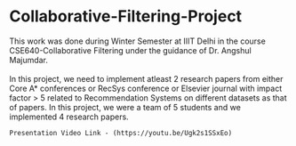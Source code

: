 # Collaborative-Filtering-Project
This work was done during Winter Semester at IIIT Delhi in the course CSE640-Collaborative Filtering under the guidance of Dr. 
Angshul Majumdar. 
<br />
<br />
In this project, we need to implement atleast 2 research papers from either Core A* conferences or RecSys conference or Elsevier journal with impact factor > 5 related to Recommendation Systems on different datasets as that of papers. In this project, we were a team of 5 students and we implemented 4 research papers.

    Presentation Video Link - (https://youtu.be/Ugk2s1SSxEo)
